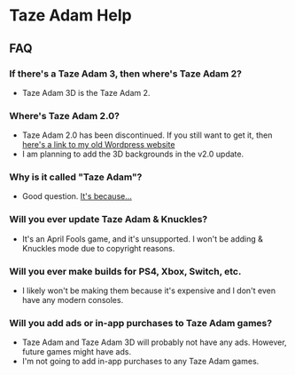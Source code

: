 # Taze Adam Help
## FAQ
### If there's a Taze Adam 3, then where's Taze Adam 2?
- Taze Adam 3D is the Taze Adam 2.

### Where's Taze Adam 2.0?
- Taze Adam 2.0 has been discontinued. If you still want to get it, then [here's a link to my old Wordpress website](https://spacechuckwastaken.wordpress.com/2022/04/26/taze-adam/)
- I am planning to add the 3D backgrounds in the v2.0 update.

### Why is it called "Taze Adam"?
- Good question. [It's because...](https://www.youtube.com/watch?v=dQw4w9WgXcQ)

### Will you ever update Taze Adam & Knuckles?
- It's an April Fools game, and it's unsupported. I won't be adding & Knuckles mode due to copyright reasons.

### Will you ever make builds for PS4, Xbox, Switch, etc.
- I likely won't be making them because it's expensive and I don't even have any modern consoles.

### Will you add ads or in-app purchases to Taze Adam games?
- Taze Adam and Taze Adam 3D will probably not have any ads. However, future games might have ads.
- I'm not going to add in-app purchases to any Taze Adam games.
